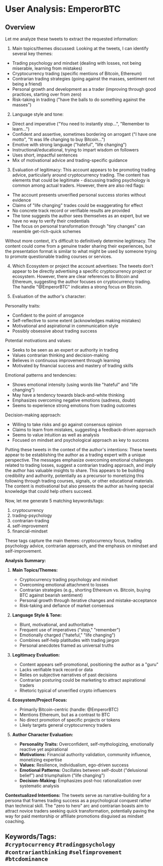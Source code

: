 # User Analysis: EmperorBTC

## Overview

<think>
Let me analyze these tweets to extract the requested information:

1. Main topics/themes discussed:
Looking at the tweets, I can identify several key themes:
- Trading psychology and mindset (dealing with losses, not being miserable, learning from mistakes)
- Cryptocurrency trading (specific mentions of Bitcoin, Ethereum)
- Contrarian trading strategies (going against the masses, sentiment not being a friend)
- Personal growth and development as a trader (improving through good practices, starting over from zero)
- Risk-taking in trading ("have the balls to do something against the masses")

2. Language style and tone:
- Direct and imperative ("You need to instantly stop...", "Remember to learn...")
- Confident and assertive, sometimes bordering on arrogant ("I have one motto", "It was life changing to buy Bitcoin...")
- Emotive with strong language ("hateful", "life changing")
- Instructional/educational, trying to impart wisdom on followers
- Uses short, impactful sentences
- Mix of motivational advice and trading-specific guidance

3. Evaluation of legitimacy:
This account appears to be promoting trading advice, particularly around cryptocurrency trading. The content has elements that could be legitimate - discussing trading psychology is common among actual traders. However, there are also red flags:
- The account presents unverified personal success stories without evidence
- Claims of "life changing" trades could be exaggerating for effect
- No concrete track record or verifiable results are provided
- The tone suggests the author sees themselves as an expert, but we have no way to verify their credentials
- The focus on personal transformation through "tiny changes" can resemble get-rich-quick schemes

Without more context, it's difficult to definitively determine legitimacy. The content could come from a genuine trader sharing their experiences, but the presentation format is similar to what might be used by someone trying to promote questionable trading courses or services.

4. Which Ecosystem or project the account advertises:
The tweets don't appear to be directly advertising a specific cryptocurrency project or ecosystem. However, there are clear references to Bitcoin and Ethereum, suggesting the author focuses on cryptocurrency trading. The handle "@EmperorBTC" indicates a strong focus on Bitcoin.

5. Evaluation of the author's character:

Personality traits:
- Confident to the point of arrogance
- Self-reflective to some extent (acknowledges making mistakes)
- Motivational and aspirational in communication style
- Possibly obsessive about trading success

Potential motivations and values:
- Seeks to be seen as an expert or authority in trading
- Values contrarian thinking and decision-making
- Believes in continuous improvement through learning
- Motivated by financial success and mastery of trading skills

Emotional patterns and tendencies:
- Shows emotional intensity (using words like "hateful" and "life changing")
- May have a tendency towards black-and-white thinking
- Emphasizes overcoming negative emotions (sadness, doubt)
- Seems to experience strong emotions from trading outcomes

Decision-making approach:
- Willing to take risks and go against consensus opinion
- Claims to learn from mistakes, suggesting a feedback-driven approach
- Seems to value intuition as well as analysis
- Focused on mindset and psychological approach as key to success

Putting these tweets in the context of the author's intentions:
These tweets appear to be establishing the author as a trading expert with a unique perspective. The messages emphasize overcoming emotional challenges related to trading losses, suggest a contrarian trading approach, and imply the author has valuable insights to share. This appears to be building credibility and authority, potentially as a precursor to monetizing this following through trading courses, signals, or other educational materials. The content is motivational but also presents the author as having special knowledge that could help others succeed.

Now, let me generate 5 matching keywords/tags:
1. cryptocurrency
2. trading-psychology
3. contrarian-trading
4. self-improvement
5. financial-mindset

These tags capture the main themes: cryptocurrency focus, trading psychology advice, contrarian approach, and the emphasis on mindset and self-improvement.
</think>

**Analysis Summary:**

1. **Main Topics/Themes:**
   - Cryptocurrency trading psychology and mindset
   - Overcoming emotional attachment to losses
   - Contrarian strategies (e.g., shorting Ethereum vs. Bitcoin, buying BTC against bearish sentiment)
   - Personal growth through iterative changes and mistake-acceptance
   - Risk-taking and defiance of market consensus

2. **Language Style & Tone:**
   - Blunt, motivational, and authoritative
   - Frequent use of imperatives ("stop," "remember")
   - Emotionally charged ("hateful," "life changing")
   - Combines self-help platitudes with trading jargon
   - Personal anecdotes framed as universal truths

3. **Legitimacy Evaluation:**
   - Content appears self-promotional, positioning the author as a "guru"
   - Lacks verifiable track record or data
   - Relies on subjective narratives of past decisions
   - Contrarian posturing could be marketing to attract aspirational traders
   - Rhetoric typical of unverified crypto influencers

4. **Ecosystem/Project Focus:**
   - Primarily Bitcoin-centric (handle: @EmperorBTC)
   - Mentions Ethereum, but as a contrast to BTC
   - No direct promotion of specific projects or tokens
   - Likely targets general cryptocurrency traders

5. **Author Character Evaluation:**
   - **Personality Traits:** Overconfident, self-mythologizing, emotionally reactive yet aspirational
   - **Motivations:** Financial authority validation, community influence, monetizing expertise
   - **Values:** Resilience, individualism, ego-driven success
   - **Emotional Patterns:** Oscillates between self-doubt ("delusional belief") and triumphalism ("life changing")
   - **Decision-Making:** Emphasizes post-hoc rationalization over systematic analysis

**Contextualized Intentions:**
The tweets serve as narrative-building for a persona that frames trading success as a psychological conquest rather than technical skill. The "zero to hero" arc and contrarian boasts aim to attract novice traders seeking quick transformation, potentially paving the way for paid mentorship or affiliate promotions disguised as mindset coaching.

**Keywords/Tags:**  
`#cryptocurrency` `#tradingpsychology` `#contrarianthinking` `#selfimprovement` `#btcdominance`
---

